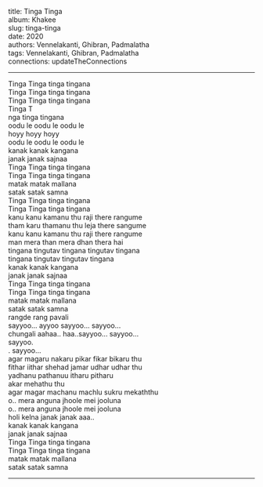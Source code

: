 title: Tinga Tinga  
album: Khakee  
slug: tinga-tinga  
date: 2020  
authors: Vennelakanti, Ghibran, Padmalatha  
tags: Vennelakanti, Ghibran, Padmalatha  
connections: updateTheConnections  

------------

Tinga Tinga tinga tingana  
Tinga Tinga tinga tingana  
Tinga Tinga tinga tingana  
Tinga T  
nga tinga tingana  
oodu le oodu le oodu le  
hoyy hoyy hoyy  
oodu le oodu le oodu le  
kanak kanak kangana  
janak janak sajnaa  
Tinga Tinga tinga tingana  
Tinga Tinga tinga tingana  
matak matak mallana  
satak satak samna  
Tinga Tinga tinga tingana  
Tinga Tinga tinga tingana  
kanu kanu kamanu thu raji there rangume  
tham karu thamanu thu leja there sangume  
kanu kanu kamanu thu raji there rangume  
man mera than mera dhan thera hai  
tingana tingutav tingana tingutav tingana  
tingana tingutav tingutav tingana  
kanak kanak kangana  
janak janak sajnaa  
Tinga Tinga tinga tingana  
Tinga Tinga tinga tingana  
matak matak mallana  
satak satak samna  
rangde rang pavali  
sayyoo... ayyoo sayyoo... sayyoo...  
chungali aahaa.. haa..sayyoo... sayyoo...  
sayyoo.  
. sayyoo...  
agar magaru nakaru pikar fikar bikaru thu  
fithar iithar shehad jamar udhar udhar thu  
yadhanu pathanuu itharu pitharu  
akar mehathu thu  
agar magar machanu machlu sukru mekaththu  
o.. mera anguna jhoole mei jooluna  
o.. mera anguna jhoole mei jooluna  
holi kelna janak janak aaa..  
kanak kanak kangana  
janak janak sajnaa  
Tinga Tinga tinga tingana  
Tinga Tinga tinga tingana  
matak matak mallana  
satak satak samna  


------------
